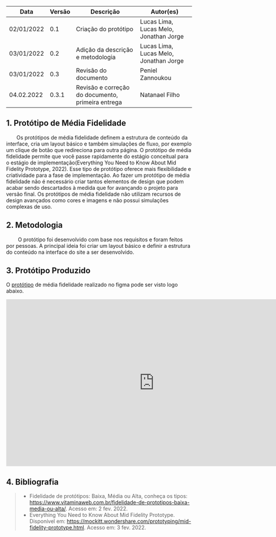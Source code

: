 |Data|Versão|Descrição|Autor(es)|          
|-----|------|---------|----------|           
|02/01/2022|0.1|Criação do protótipo | Lucas Lima, Lucas Melo, Jonathan Jorge |
|03/01/2022|0.2| Adição da descrição e metodologia | Lucas Lima, Lucas Melo, Jonathan Jorge |
|03/01/2022|0.3| Revisão do documento | Peniel Zannoukou |
| 04.02.2022 | 0.3.1 | Revisão e correção do documento, primeira entrega | Natanael Filho |

## 1. Protótipo de Média Fidelidade

&emsp;&emsp;Os protótipos de média fidelidade definem a estrutura de conteúdo da interface, cria um layout básico e também simulações de fluxo, por exemplo um clique de botão que redireciona para outra página. O protótipo de média fidelidade permite que você passe rapidamente do estágio conceitual para o estágio de implementação(Everything You Need to Know About Mid Fidelity Prototype, 2022). Esse tipo de protótipo oferece mais flexibilidade e criatividade para a fase de implementação. Ao fazer um protótipo de média fidelidade não é necessário criar tantos elementos de design que podem acabar sendo descartados à medida que for avançando o projeto para versão final. Os protótipos de média fidelidade não utilizam recursos de design avançados como cores e imagens e não possui simulações complexas de uso.

## 2. Metodologia

&emsp;&emsp; O protótipo foi desenvolvido com base nos requisitos e foram feitos por pessoas. A principal ideia foi criar um layout básico e definir a estrutura do conteúdo na interface do site a ser desenvolvido.

## 3. Protótipo Produzido

<p>O <a href="https://www.figma.com/file/wng1cLqKHfiNmr3YfnbAaW/prototipoBaixaAds?node-id=0%3A1">protótipo</a> de média fidelidade realizado no figma pode ser visto logo abaixo.</p>

<iframe style="border: 1px solid rgba(0, 0, 0, 0.1);" width="800" height="450" src="https://www.figma.com/embed?embed_host=share&url=https%3A%2F%2Fwww.figma.com%2Ffile%2Fwng1cLqKHfiNmr3YfnbAaW%2FprototipoBaixaAds%3Fnode-id%3D0%253A1" allowfullscreen></iframe>

## 4. Bibliografia


> -   Fidelidade de protótipos: Baixa, Média ou Alta, conheça os tipos: https://www.vitaminaweb.com.br/fidelidade-de-prototipos-baixa-media-ou-alta/. Acesso em: 2 fev. 2022.
> - Everything You Need to Know About Mid Fidelity Prototype. Disponível em: <https://mockitt.wondershare.com/prototyping/mid-fidelity-prototype.html>. Acesso em: 3 fev. 2022.
